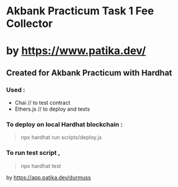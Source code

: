 # Akbank Practicum Task 1 Fee Collector
# by https://www.patika.dev/

## Created for Akbank Practicum with Hardhat

### Used : 
- Chai // to test contract
- Ethers.js // to deploy and tests

### To deploy on local Hardhat blockchain :
> npx hardhat run scripts/deploy.js 

### To run test script , 
> npx hardhat test
    
by https://app.patika.dev/durmuss

